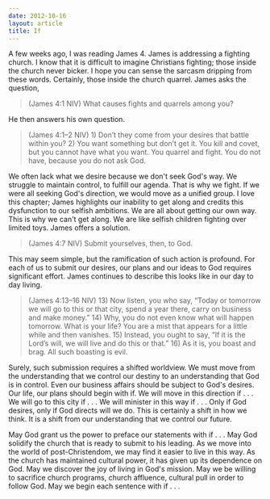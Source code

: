 ```yaml
---
date: 2012-10-16
layout: article
title: If
---
```


A few weeks ago, I was reading James 4. James is addressing a fighting church. I know that it is difficult to imagine Christians fighting; those inside the church never bicker. I hope you can sense the sarcasm dripping from these words. Certainly, those inside the church quarrel. James asks the question, 

>(James 4:1 NIV) What causes fights and quarrels among you?

He then answers his own question.

>(James 4:1–2 NIV)  1) Don’t they come from your desires that battle within you? 2) You want something but don’t get it. You kill and covet, but you cannot have what you want. You quarrel and fight. You do not have, because you do not ask God.

We often lack what we desire because we don't seek God's way. We struggle to maintain control, to fulfill our agenda. That is why we fight. If we were all seeking God's direction, we would move as a unified group. I love this chapter; James highlights our inability to get along and credits this dysfunction to our selfish ambitions. We are all about getting our own way. This is why we can't get along. We are like selfish children fighting over limited toys. James offers a solution.

>(James 4:7 NIV) Submit yourselves, then, to God.

This may seem simple, but the ramification of such action is profound. For each of us to submit our desires, our plans and our ideas to God requires significant effort. James continues to describe this looks like in our day to day living.

>(James 4:13–16 NIV)  13) Now listen, you who say, “Today or tomorrow we will go to this or that city, spend a year there, carry on business and make money.” 14) Why, you do not even know what will happen tomorrow. What is your life? You are a mist that appears for a little while and then vanishes. 15) Instead, you ought to say, “If it is the Lord’s will, we will live and do this or that.” 16) As it is, you boast and brag. All such boasting is evil. 

Surely, such submission requires a shifted worldview. We must move from the understanding that we control our destiny to an understanding that God is in control. Even our business affairs should be subject to God's desires. Our life, our plans should begin with if. We will move in this direction if . . . We will go to this city if . . .  We will minister in this way if . . . Only if God desires, only if God directs will we do. This is certainly a shift in how we think. It is a shift from our understanding that we control our future.

May God grant us the power to preface our statements with if . . . May God solidify the church that is ready to submit to his leading. As we move into the world of post-Christendom, we may find it easier to live in this way. As the church has maintained cultural power, it has given up its dependence on God. May we discover the joy of living in God's mission. May we be willing to sacrifice church programs, church affluence, cultural pull in order to follow God. May we begin each sentence with if . . .
